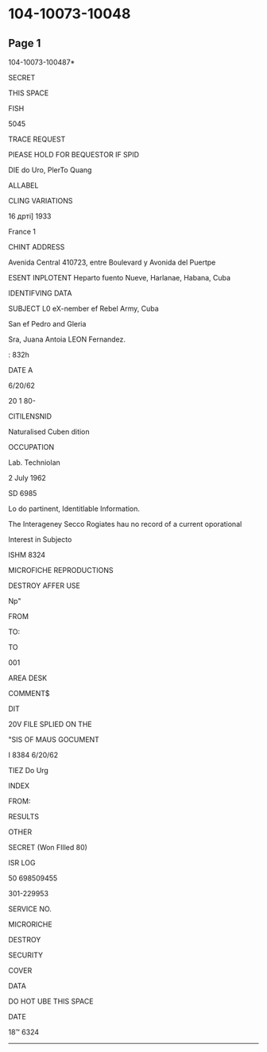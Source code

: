 # 104-10073-10048

## Page 1

104-10073-100487*

SECRET

THIS SPACE

FISH

5045

TRACE REQUEST

PIEASE HOLD FOR BEQUESTOR IF SPID

DIE do Uro, PlerTo Quang

ALLABEL

CLING VARIATIONS

16 дрті] 1933

France 1

CHINT ADDRESS

Avenida Central 410723, entre Boulevard y Avonida del Puertpe

ESENT INPLOTENT Heparto fuento Nueve, Harlanae, Habana, Cuba

IDENTIFVING DATA

SUBJECT L0 eX-nember ef Rebel Army, Cuba

San ef Pedro and Gleria

Sra, Juana Antoia LEON Fernandez.

: 832h

DATE A

6/20/62

20 1 80-

CITILENSNID

Naturalised Cuben dition

OCCUPATION

Lab. Techniolan

2 July 1962

SD 6985

Lo do partinent, Identitlable Information.

The Interageney Secco Rogiates hau no record of a current oporational

Interest in Subjecto

ISHM 8324

MICROFICHE REPRODUCTIONS

DESTROY AFFER USE

Np"

FROM

TO:

TO

001

AREA DESK

COMMENT$

DIT

20V FILE SPLIED ON THE

"SIS OF MAUS GOCUMENT

I 8384 6/20/62

TIEZ Do Urg

INDEX

FROM:

RESULTS

OTHER

SECRET (Won FIlled 80)

ISR LOG

50 698509455

301-229953

SERVICE NO.

MICRORICHE

DESTROY

SECURITY

COVER

DATA

DO HOT UBE THIS SPACE

DATE

18™ 6324

---

